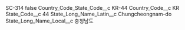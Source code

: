 <?xml version="1.0" encoding="UTF-8"?>
<CustomMetadata xmlns="http://soap.sforce.com/2006/04/metadata" xmlns:xsi="http://www.w3.org/2001/XMLSchema-instance" xmlns:xsd="http://www.w3.org/2001/XMLSchema">
    <label>SC-314</label>
    <protected>false</protected>
    <values>
        <field>Country_Code_State_Code__c</field>
        <value xsi:type="xsd:string">KR-44</value>
    </values>
    <values>
        <field>Country_Code__c</field>
        <value xsi:type="xsd:string">KR</value>
    </values>
    <values>
        <field>State_Code__c</field>
        <value xsi:type="xsd:string">44</value>
    </values>
    <values>
        <field>State_Long_Name_Latin__c</field>
        <value xsi:type="xsd:string">Chungcheongnam-do</value>
    </values>
    <values>
        <field>State_Long_Name_Local__c</field>
        <value xsi:type="xsd:string">충청남도</value>
    </values>
</CustomMetadata>
